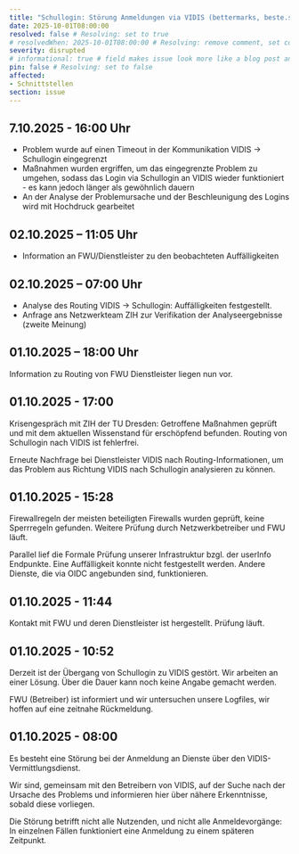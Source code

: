 ```yaml
---
title: "Schullogin: Störung Anmeldungen via VIDIS (bettermarks, beste.schule, HubbS, Meta-Videoportal)"
date: 2025-10-01T08:00:00
resolved: false # Resolving: set to true
# resolvedWhen: 2025-10-01T08:00:00 # Resolving: remove comment, set correct end datetime
severity: disrupted
# informational: true # field makes issue look more like a blog post and removes any references to downtime length
pin: false # Resolving: set to false
affected:
- Schnittstellen
section: issue
---
```


## 7.10.2025 - 16:00 Uhr

- Problem wurde auf einen Timeout in der Kommunikation VIDIS -> Schullogin eingegrenzt
- Maßnahmen wurden ergriffen, um das eingegrenzte Problem zu umgehen, sodass das Login via Schullogin an VIDIS wieder funktioniert - es kann jedoch länger als gewöhnlich dauern
- An der Analyse der Problemursache und der Beschleunigung des Logins wird mit Hochdruck gearbeitet

## 02.10.2025 – 11:05 Uhr

- Information an FWU/Dienstleister zu den beobachteten Auffälligkeiten 

## 02.10.2025 – 07:00 Uhr
 
- Analyse des Routing VIDIS -> Schullogin: Auffälligkeiten festgestellt.
- Anfrage ans Netzwerkteam ZIH zur Verifikation der Analyseergebnisse (zweite Meinung)

## 01.10.2025 – 18:00 Uhr
 
Information zu Routing von FWU Dienstleister liegen nun vor.
 
## 01.10.2025 - 17:00
 
Krisengespräch mit ZIH der TU Dresden: Getroffene Maßnahmen geprüft und mit dem aktuellen Wissenstand für erschöpfend befunden.
Routing von Schullogin nach VIDIS ist fehlerfrei.

Erneute Nachfrage bei Dienstleister VIDIS nach Routing-Informationen, um das Problem aus Richtung VIDIS nach Schullogin analysieren zu können.


## 01.10.2025 - 15:28

Firewallregeln der meisten beteiligten Firewalls wurden geprüft, keine Sperrregeln gefunden.
Weitere Prüfung durch Netzwerkbetreiber und FWU läuft.

Parallel lief die Formale Prüfung unserer Infrastruktur bzgl. der userInfo Endpunkte.
Eine Auffälligkeit konnte nicht festgestellt werden.
Andere Dienste, die via OIDC angebunden sind, funktionieren.

## 01.10.2025 - 11:44
 
Kontakt mit FWU und deren Dienstleister ist hergestellt. Prüfung läuft.

## 01.10.2025 - 10:52
 
Derzeit ist der Übergang von Schullogin zu VIDIS gestört.
Wir arbeiten an einer Lösung. Über die Dauer kann noch keine Angabe gemacht werden.
 
FWU (Betreiber) ist informiert und wir untersuchen unsere Logfiles, wir hoffen auf eine zeitnahe Rückmeldung.

## 01.10.2025 - 08:00

Es besteht eine Störung bei der Anmeldung an Dienste über den VIDIS-Vermittlungsdienst. 

Wir sind, gemeinsam mit den Betreibern von VIDIS, auf der Suche nach der Ursache des Problems und informieren hier über nähere Erkenntnisse, sobald diese vorliegen.

Die Störung betrifft nicht alle Nutzenden, und nicht alle Anmeldevorgänge: In einzelnen Fällen funktioniert eine Anmeldung zu einem späteren Zeitpunkt.
